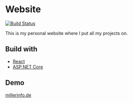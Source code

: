 # Website
[![Build Status](https://dev.azure.com/thomasmiller01mail/Homepage/_apis/build/status/2?branchName=master)](https://dev.azure.com/thomasmiller01mail/Homepage/_build/latest?definitionId=2&branchName=master)

This is my personal website where I put all my projects on.

## Build with
- [React](https://reactjs.org/)
- [ASP.NET Core](https://www.asp.net/core/overview/aspnet-vnext)

## Demo
[millerinfo.de](https://millerinfo.de)
